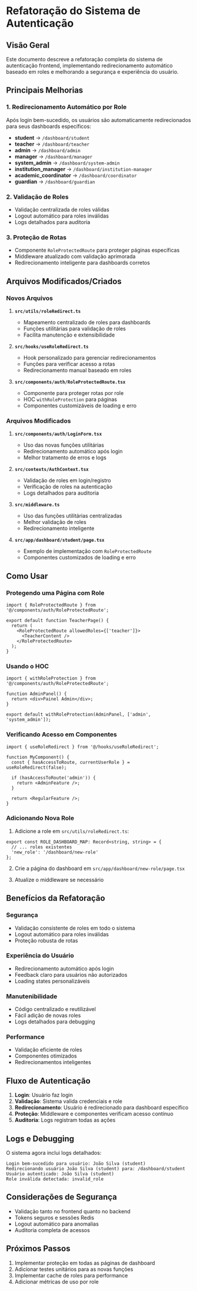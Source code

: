 # Refatoração do Sistema de Autenticação

## Visão Geral

Este documento descreve a refatoração completa do sistema de autenticação frontend, implementando redirecionamento automático baseado em roles e melhorando a segurança e experiência do usuário.

## Principais Melhorias

### 1. Redirecionamento Automático por Role

Após login bem-sucedido, os usuários são automaticamente redirecionados para seus dashboards específicos:

- **student** → `/dashboard/student`
- **teacher** → `/dashboard/teacher`
- **admin** → `/dashboard/admin`
- **manager** → `/dashboard/manager`
- **system_admin** → `/dashboard/system-admin`
- **institution_manager** → `/dashboard/institution-manager`
- **academic_coordinator** → `/dashboard/coordinator`
- **guardian** → `/dashboard/guardian`

### 2. Validação de Roles

- Validação centralizada de roles válidas
- Logout automático para roles inválidas
- Logs detalhados para auditoria

### 3. Proteção de Rotas

- Componente `RoleProtectedRoute` para proteger páginas específicas
- Middleware atualizado com validação aprimorada
- Redirecionamento inteligente para dashboards corretos

## Arquivos Modificados/Criados

### Novos Arquivos

1. **`src/utils/roleRedirect.ts`**
   - Mapeamento centralizado de roles para dashboards
   - Funções utilitárias para validação de roles
   - Facilita manutenção e extensibilidade

2. **`src/hooks/useRoleRedirect.ts`**
   - Hook personalizado para gerenciar redirecionamentos
   - Funções para verificar acesso a rotas
   - Redirecionamento manual baseado em roles

3. **`src/components/auth/RoleProtectedRoute.tsx`**
   - Componente para proteger rotas por role
   - HOC `withRoleProtection` para páginas
   - Componentes customizáveis de loading e erro

### Arquivos Modificados

1. **`src/components/auth/LoginForm.tsx`**
   - Uso das novas funções utilitárias
   - Redirecionamento automático após login
   - Melhor tratamento de erros e logs

2. **`src/contexts/AuthContext.tsx`**
   - Validação de roles em login/registro
   - Verificação de roles na autenticação
   - Logs detalhados para auditoria

3. **`src/middleware.ts`**
   - Uso das funções utilitárias centralizadas
   - Melhor validação de roles
   - Redirecionamento inteligente

4. **`src/app/dashboard/student/page.tsx`**
   - Exemplo de implementação com `RoleProtectedRoute`
   - Componentes customizados de loading e erro

## Como Usar

### Protegendo uma Página com Role

```tsx
import { RoleProtectedRoute } from '@/components/auth/RoleProtectedRoute';

export default function TeacherPage() {
  return (
    <RoleProtectedRoute allowedRoles={['teacher']}>
      <TeacherContent />
    </RoleProtectedRoute>
  );
}
```

### Usando o HOC

```tsx
import { withRoleProtection } from '@/components/auth/RoleProtectedRoute';

function AdminPanel() {
  return <div>Painel Admin</div>;
}

export default withRoleProtection(AdminPanel, ['admin', 'system_admin']);
```

### Verificando Acesso em Componentes

```tsx
import { useRoleRedirect } from '@/hooks/useRoleRedirect';

function MyComponent() {
  const { hasAccessToRoute, currentUserRole } = useRoleRedirect(false);
  
  if (hasAccessToRoute('admin')) {
    return <AdminFeature />;
  }
  
  return <RegularFeature />;
}
```

### Adicionando Nova Role

1. Adicione a role em `src/utils/roleRedirect.ts`:
```tsx
export const ROLE_DASHBOARD_MAP: Record<string, string> = {
  // ... roles existentes
  'new_role': '/dashboard/new-role'
};
```

2. Crie a página do dashboard em `src/app/dashboard/new-role/page.tsx`

3. Atualize o middleware se necessário

## Benefícios da Refatoração

### Segurança
- Validação consistente de roles em todo o sistema
- Logout automático para roles inválidas
- Proteção robusta de rotas

### Experiência do Usuário
- Redirecionamento automático após login
- Feedback claro para usuários não autorizados
- Loading states personalizáveis

### Manutenibilidade
- Código centralizado e reutilizável
- Fácil adição de novas roles
- Logs detalhados para debugging

### Performance
- Validação eficiente de roles
- Componentes otimizados
- Redirecionamentos inteligentes

## Fluxo de Autenticação

1. **Login**: Usuário faz login
2. **Validação**: Sistema valida credenciais e role
3. **Redirecionamento**: Usuário é redirecionado para dashboard específico
4. **Proteção**: Middleware e componentes verificam acesso contínuo
5. **Auditoria**: Logs registram todas as ações

## Logs e Debugging

O sistema agora inclui logs detalhados:

```
Login bem-sucedido para usuário: João Silva (student)
Redirecionando usuário João Silva (student) para: /dashboard/student
Usuário autenticado: João Silva (student)
Role inválida detectada: invalid_role
```

## Considerações de Segurança

- Validação tanto no frontend quanto no backend
- Tokens seguros e sessões Redis
- Logout automático para anomalias
- Auditoria completa de acessos

## Próximos Passos

1. Implementar proteção em todas as páginas de dashboard
2. Adicionar testes unitários para as novas funções
3. Implementar cache de roles para performance
4. Adicionar métricas de uso por role
